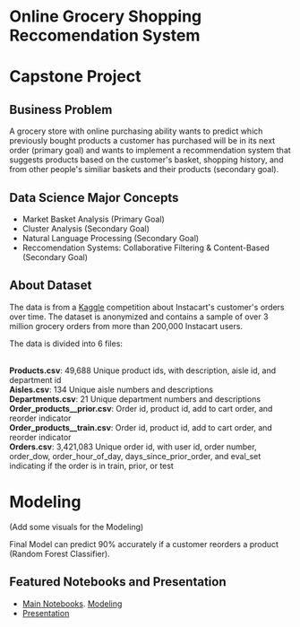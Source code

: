 # Online Grocery Shopping Reccomendation System
# Capstone Project
## Business Problem
A grocery store with online purchasing ability wants to predict which previously bought products a customer has purchased will be in its next order (primary goal) and wants to implement a recommendation system that suggests products based on the customer's basket, shopping history, and from other people's similiar baskets and their products (secondary goal). 

## Data Science Major Concepts
  * Market Basket Analysis (Primary Goal)
  * Cluster Analysis (Secondary Goal)
  * Natural Language Processing (Secondary Goal)
  * Reccomendation Systems: Collaborative Filtering & Content-Based (Secondary Goal)

## About Dataset
The data is from a [Kaggle](https://www.kaggle.com/competitions/instacart-market-basket-analysis/code) competition about Instacart's customer's orders over time. The dataset is anonymized and contains a sample of over 3 million grocery orders from more than 200,000 Instacart users. 

The data is divided into 6 files:  
<br/>

**Products.csv**: 49,688 Unique product ids, with description, aisle id, and department id\
**Aisles.csv**: 134 Unique aisle numbers and descriptions  
**Departments.csv**: 21 Unique department numbers and descriptions  
**Order_products__prior.csv**: Order id, product id, add to cart order, and reorder indicator  
**Order_products__train.csv**: Order id, product id, add to cart order, and reorder indicator\
**Orders.csv**: 3,421,083 Unique order id, with user id, order number, order_dow, order_hour_of_day, days_since_prior_order, and eval_set indicating if the order is in train, prior, or test 

# Modeling

(Add some visuals for the Modeling)

Final Model can predict 90% accurately if a customer reorders a product (Random Forest Classifier). 

## Featured Notebooks and Presentation
* [Main Notebooks](https://github.com/henryshin15/Capstone-Instacart/blob/main/Main%20Notebook.ipynb). [Modeling](https://github.com/henryshin15/Capstone-Instacart/blob/main/Classification%20and%20Modeling.ipynb)
* [Presentation](https://github.com/henryshin15/Capstone-Instacart/blob/main/Capstone%20Presentation-2.pdf)



